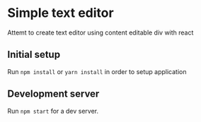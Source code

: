 # Simple text editor
Attemt to create text editor using content editable div with react

## Initial setup
Run `npm install` or `yarn install` in order to setup application

## Development server
Run `npm start` for a dev server.



